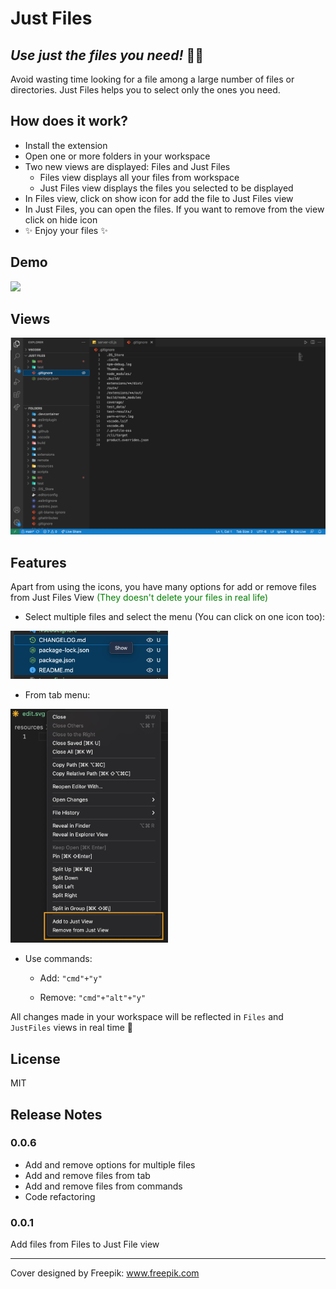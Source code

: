 # Just Files
## _Use just the files you need!_ 🤠📁

Avoid wasting time looking for a file among a large number of files or directories. Just Files helps you to select only the ones you need.

## How does it work?
- Install the extension
- Open one or more folders in your workspace
- Two new views are displayed: Files and Just Files
    - Files view displays all your files from workspace
    - Just Files view displays the files you selected to be displayed
- In Files view, click on show icon for add the file to Just Files view
- In Just Files, you can open the files. If you want to remove from the view click on hide icon
- ✨ Enjoy your files ✨

## Demo

<img src="resources/example.gif" />

## Views

<img src="resources/package-explorer.png" />

## Features
Apart from using the icons, you have many options for add or remove files from Just Files View <span style="color:green">(They doesn't delete your files in real life)</span>
- Select multiple files and select the menu (You can click on one icon too):

<img src="resources/multipleFiles.png" width="50%" height="50%"/>

- From tab menu:

<img src="resources/menu.png" width="50%" height="50%"/>

- Use commands:

    - Add: `"cmd"+"y"`

    - Remove: `"cmd"+"alt"+"y"`

All changes made in your workspace will be reflected in `Files` and `JustFiles` views in real time 🚀
## License

MIT



## Release Notes

### 0.0.6
- Add and remove options for multiple files
- Add and remove files from tab
- Add and remove files from commands
- Code refactoring

### 0.0.1

Add files from Files to Just File view

---

Cover designed by Freepik: www.freepik.com